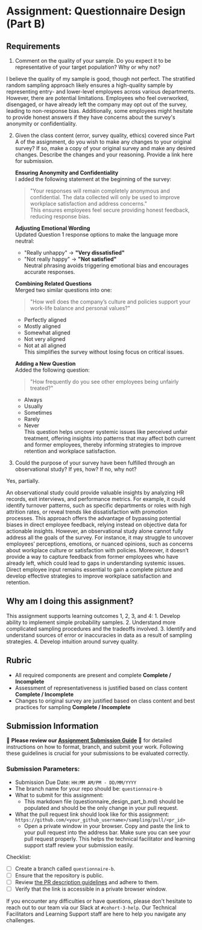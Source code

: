 # Assignment: Questionnaire Design (Part B)

## Requirements
1. Comment on the quality of your sample. Do you expect it to be representative of your target population? Why or why not?

I believe the quality of my sample is good, though not perfect. The stratified random sampling approach likely ensures a high-quality sample by representing entry- and lower-level employees across various departments. However, there are potential limitations. Employees who feel overworked, disengaged, or have already left the company may opt out of the survey, leading to non-response bias. Additionally, some employees might hesitate to provide honest answers if they have concerns about the survey's anonymity or confidentiality.
  

2. Given the class content (error, survey quality, ethics) covered since Part A of the assignment, do you wish to make any changes to your original survey? If so, make a copy of your original survey and make any desired changes. Describe the changes and your reasoning. Provide a link here for submission.

   **Ensuring Anonymity and Confidentiality**  
   I added the following statement at the beginning of the survey:  
   > "Your responses will remain completely anonymous and confidential. The data collected will only be used to improve workplace satisfaction and address concerns."  
   This ensures employees feel secure providing honest feedback, reducing response bias.  

   **Adjusting Emotional Wording**  
   Updated Question 1 response options to make the language more neutral:  
   - "Really unhappy" → **"Very dissatisfied"**  
   - "Not really happy" → **"Not satisfied"**  
   Neutral phrasing avoids triggering emotional bias and encourages accurate responses.  

   **Combining Related Questions**  
   Merged two similar questions into one:  
   > "How well does the company’s culture and policies support your work-life balance and personal values?"  
   - Perfectly aligned  
   - Mostly aligned  
   - Somewhat aligned  
   - Not very aligned  
   - Not at all aligned  
   This simplifies the survey without losing focus on critical issues.  

   **Adding a New Question**  
   Added the following question:  
   > "How frequently do you see other employees being unfairly treated?"  
   - Always  
   - Usually  
   - Sometimes  
   - Rarely  
   - Never  
This question helps uncover systemic issues like perceived unfair treatment, offering insights into patterns that may affect both current and former employees, thereby informing strategies to improve retention and workplace satisfaction.


3. Could the purpose of your survey have been fulfilled through an observational study? If yes, how? If no, why not?

Yes, partially.

An observational study could provide valuable insights by analyzing HR records, exit interviews, and performance metrics. For example, it could identify turnover patterns, such as specific departments or roles with high attrition rates, or reveal trends like dissatisfaction with promotion processes. This approach offers the advantage of bypassing potential biases in direct employee feedback, relying instead on objective data for actionable insights. However, an observational study alone cannot fully address all the goals of the survey. For instance, it may struggle to uncover employees’ perceptions, emotions, or nuanced opinions, such as concerns about workplace culture or satisfaction with policies. Moreover, it doesn’t provide a way to capture feedback from former employees who have already left, which could lead to gaps in understanding systemic issues. Direct employee input remains essential to gain a complete picture and develop effective strategies to improve workplace satisfaction and retention.

## Why am I doing this assignment?

This assignment supports learning outcomes 1, 2, 3, and 4:
	1.	Develop ability to implement simple probability samples.
	2.	Understand more complicated sampling procedures and the tradeoffs involved.
	3.	Identify and understand sources of error or inaccuracies in data as a result of sampling strategies.
	4.	Develop intuition around survey quality.

## Rubric

-	All required components are present and complete **Complete / Incomplete**
-	Assessment of representativeness is justified based on class content **Complete / Incomplete**
-	Changes to original survey are justified based on class content and best practices for sampling **Complete / Incomplete**

## Submission Information

🚨 **Please review our [Assignment Submission Guide](https://github.com/UofT-DSI/onboarding/blob/main/onboarding_documents/submissions.md)** 🚨 for detailed instructions on how to format, branch, and submit your work. Following these guidelines is crucial for your submissions to be evaluated correctly.

### Submission Parameters:
* Submission Due Date: `HH:MM AM/PM - DD/MM/YYYY`
* The branch name for your repo should be: `questionnaire-b`
* What to submit for this assignment:
    * This markdown file (questionnaire_design_part_b.md) should be populated and should be the only change in your pull request.
* What the pull request link should look like for this assignment: `https://github.com/<your_github_username>/sampling/pull/<pr_id>`
    * Open a private window in your browser. Copy and paste the link to your pull request into the address bar. Make sure you can see your pull request properly. This helps the technical facilitator and learning support staff review your submission easily.

Checklist:
- [ ] Create a branch called `questionnaire-b`.
- [ ] Ensure that the repository is public.
- [ ] Review [the PR description guidelines](https://github.com/UofT-DSI/onboarding/blob/main/onboarding_documents/submissions.md#guidelines-for-pull-request-descriptions) and adhere to them.
- [ ] Verify that the link is accessible in a private browser window.

If you encounter any difficulties or have questions, please don't hesitate to reach out to our team via our Slack at `#cohort-3-help`. Our Technical Facilitators and Learning Support staff are here to help you navigate any challenges.
